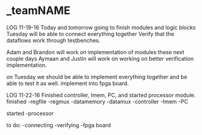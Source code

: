 # _teamNAME


LOG 11-19-16
Today and tomorrow going to finish modules and logic blocks
Tuesday will be able to connect everything together 
Verify that the dataflows work through testbenches.

Adam and Brandon will work on implementation of modules these next couple days
Aymaan and Justin will work on working on better verification implementation.

on Tuesday we should be able to implement everything together and be able to test it as well.
implement into fpga board.

LOG 11-22-16
Finished controller, Imem, PC, and started processor module.
finished
-regfile
-regmux
-datamemory
-datamux
-controller
-Imem
-PC


started
-processor


to do:
-connecting
-verifying
-fpga board
